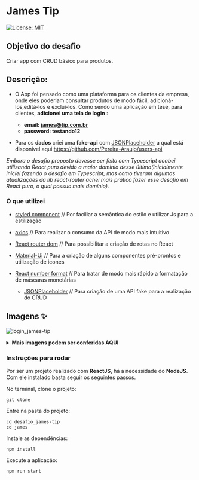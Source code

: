 
# James Tip
[![License: MIT](https://img.shields.io/badge/License-MIT-yellow.svg)](https://github.com/Pereira-Araujo/users-api/blob/main/LICENSE.md)

## Objetivo do desafio

Criar app com CRUD básico para produtos.

## Descrição:

 - O App foi pensado como uma plataforma para os clientes da empresa, onde eles poderiam consultar produtos de modo fácil, adicioná-los,editá-los e exclui-los. Como sendo uma aplicação em tese, para clientes, **adicionei uma tela de login** :
   - **email:    james@tip.com.br**
   - **password: testando12**
 
- Para os **dados** criei uma **fake-api** com [JSONPlaceholder](https://jsonplaceholder.typicode.com/) a qual está disponivel aqui:https://github.com/Pereira-Araujo/users-api


*Embora o desafio proposto devesse ser feito com Typescript acabei utilizando React puro devido a maior dominio desse último(inicialmente iniciei fazendo o desafio em Typescript, mas como tiveram algumas atualizações da lib react-router achei mais prático fazer esse desafio em React puro, o qual possuo mais domínio).*
 

 

### O que utilizei
- [styled component](https://styled-components.com/) // Por faciliar a semântica do estilo e utilizar Js para a estilização
- [axios](https://axios-http.com/) // Para realizar o consumo da API de modo mais intuitivo
- [React router dom](https://v5.reactrouter.com/web/guides/quick-start) // Para possibilitar a criação de rotas no React
- [Material-Ui](https://mui.com/pt/) // Para a criação de alguns componentes pré-prontos e utilização de icones 
- [React number format](https://github.com/s-yadav/react-number-format#readme) // Para tratar de modo mais rápido a formatação de máscaras monetárias  


  - [JSONPlaceholder](https://jsonplaceholder.typicode.com/) // Para criação de uma API fake para a realização do CRUD




 ## Imagens ✨
 
 ![login_james-tip](https://user-images.githubusercontent.com/60116988/140647329-c0d36af5-1e49-449c-85fd-898d37695feb.png)


<details>
  <summary><b>Mais imagens podem ser conferidas AQUI</b> </summary>
  
  <h2>Versão desktop<h2>
    
![products_james-tip](https://user-images.githubusercontent.com/60116988/140647368-92f4929c-6a82-44f2-a1b3-c3a23d0e6df4.png)

  
  <h2>Versão 'mobile'<h2>
    
![responsive_example](https://user-images.githubusercontent.com/60116988/140647376-1621266b-52a0-483d-98a4-9ab6e39a0015.png)
    
![edit_james-tip](https://user-images.githubusercontent.com/60116988/140647383-97feb85a-8a93-4cb3-af04-beff10c67a4e.png)




</details>

### Instruções para rodar
Por ser um projeto realizado com **ReactJS**, há a necessidade do **NodeJS**. Com ele instalado basta seguir os seguintes passos.

No terminal, clone o projeto:
```
git clone 
```

Entre na pasta do projeto:
```
cd desafio_james-tip
cd james
```

Instale as dependências:
```
npm install
```

Execute a aplicação:
```
npm run start 
```
